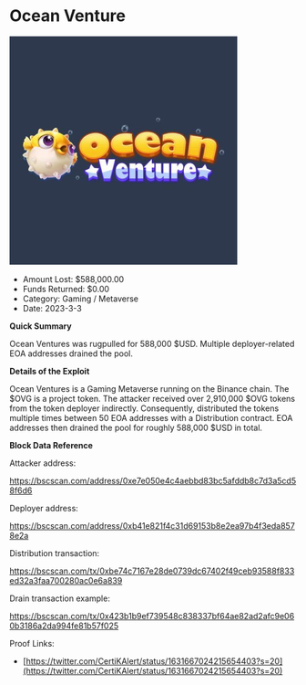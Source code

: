 # Ocean Venture
![Ocean Venture](/rektimages/Ocean-Venture.png)
- Amount Lost: $588,000.00
- Funds Returned: $0.00
- Category: Gaming / Metaverse
- Date: 2023-3-3

**Quick Summary**

Ocean Ventures was rugpulled for 588,000 $USD. Multiple deployer-related EOA addresses drained the pool.

  


 **Details of the Exploit**

Ocean Ventures is a Gaming Metaverse running on the Binance chain. The $OVG is a project token. The attacker received over 2,910,000 $OVG tokens from the token deployer indirectly. Consequently, distributed the tokens multiple times between 50 EOA addresses with a Distribution contract. EOA addresses then drained the pool for roughly 588,000 $USD in total.

  


 **Block Data Reference**

Attacker address:

https://bscscan.com/address/0xe7e050e4c4aebbd83bc5afddb8c7d3a5cd58f6d6

  


Deployer address:

https://bscscan.com/address/0xb41e821f4c31d69153b8e2ea97b4f3eda8578e2a

  


Distribution transaction:

https://bscscan.com/tx/0xbe74c7167e28de0739dc67402f49ceb93588f833ed32a3faa700280ac0e6a839

  


Drain transaction example:

https://bscscan.com/tx/0x423b1b9ef739548c838337bf64ae82ad2afc9e060b3186a2da994fe81b57f025


Proof Links:
- [https://twitter.com/CertiKAlert/status/1631667024215654403?s=20](https://twitter.com/CertiKAlert/status/1631667024215654403?s=20)


